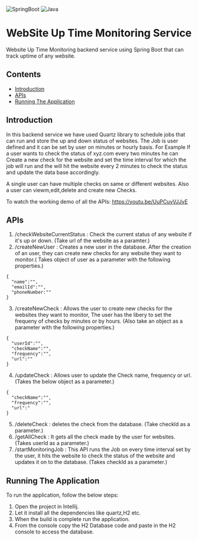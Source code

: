![SpringBoot](https://img.shields.io/badge/Spring_Boot-F2F4F9?style=for-the-badge&logo=spring-boot)
![Java](https://img.shields.io/badge/java-%23ED8B00.svg?style=for-the-badge&logo=java&logoColor=white)
# WebSite Up Time Monitoring Service
Website Up Time Monitoring backend service using Spring Boot that can track uptime of any website.

## Contents

- [Introduction](#introduction)
- [APIs](#apis)
- [Running The Application](#running-the-application)

## Introduction

In this backend service we have used Quartz library to schedule jobs that can run and store the up and down status of websites. The Job is user defined and it can be set by user on minutes or hourly basis. For Example If a user wants to check the status of xyz.com every two minutes he can Create a new check for the website and set the time interval for which the job will run and the will hit the website every 2 minutes to check the status and update the data base accordingly.

A single user can have multiple checks on same or different websites. Also a user can viewm,edit,delete and create new Checks.

To watch the working demo of all the APIs: https://youtu.be/UuPCuyVJJvE

## APIs

1. /checkWebsiteCurrentStatus : Check the current status of any website if it's up or down. (Take url of the website as a paramter.)
2. /createNewUser : Creates a new user in the database. After the creation of an user, they can create new checks for any website they want to monitor.( Takes object of user as a parameter with the following properties.)
```
{
  "name":"",
  "emailId":"",
  "phoneNumber:""
}
```
3. /createNewCheck : Allows the user to create new checks for the websites they want to monitor, The user has the libery to set the frequeny of checks by minutes or by hours. (Also take an object as a parameter with the following properties.)
```
{
  "userId":"",
  "checkName":"",
  "frequency":"",
  "url":""
}
```
4. /updateCheck : Allows user to update the Check name, frequency or url. (Takes the below object as a parameter.)
```
{
  "checkName":"",
  "frequency":"",
  "url":"
}
```
5. /deleteCheck : deletes the check from the database. (Take checkId as a parameter.)
6. /getAllCheck : It gets all the check made by the user for websites. (Takes userId as a parameter.)
7. /startMonitoringJob : This API runs the Job on every time interval set by the user, it hits the website to check the status of the website and updates it on to the database. (Takes checkId as a parameter.)


## Running The Application

To run the application, follow the below steps:

1. Open the project in Intellij.
2. Let it install all the dependencies like quartz,H2 etc.
3. When the build is complete run the application.
4. From the console copy the H2 Database code and paste in the H2 console to access the database.

